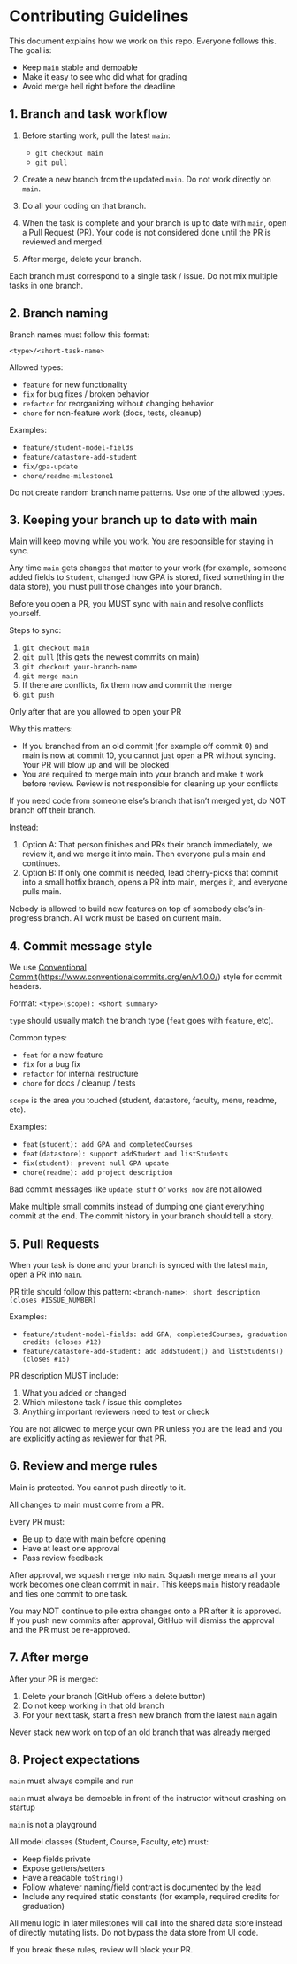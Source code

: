 # Contributing Guidelines

This document explains how we work on this repo. Everyone follows this. The goal is:
- Keep `main` stable and demoable
- Make it easy to see who did what for grading
- Avoid merge hell right before the deadline

## 1. Branch and task workflow

1. Before starting work, pull the latest `main`:
   - `git checkout main`
   - `git pull`

2. Create a new branch from the updated `main`. Do not work directly on `main`.

3. Do all your coding on that branch.

4. When the task is complete and your branch is up to date with `main`, open a Pull Request (PR). Your code is not considered done until the PR is reviewed and merged.

5. After merge, delete your branch.

Each branch must correspond to a single task / issue. Do not mix multiple tasks in one branch.

## 2. Branch naming

Branch names must follow this format:

`<type>/<short-task-name>`

Allowed types:
- `feature` for new functionality
- `fix` for bug fixes / broken behavior
- `refactor` for reorganizing without changing behavior
- `chore` for non-feature work (docs, tests, cleanup)

Examples:
- `feature/student-model-fields`
- `feature/datastore-add-student`
- `fix/gpa-update`
- `chore/readme-milestone1`

Do not create random branch name patterns. Use one of the allowed types.

## 3. Keeping your branch up to date with main

Main will keep moving while you work. You are responsible for staying in sync.

Any time `main` gets changes that matter to your work (for example, someone added fields to `Student`, changed how GPA is stored, fixed something in the data store), you must pull those changes into your branch.

Before you open a PR, you MUST sync with `main` and resolve conflicts yourself.

Steps to sync:
1. `git checkout main`
2. `git pull`     (this gets the newest commits on main)
3. `git checkout your-branch-name`
4. `git merge main`
5. If there are conflicts, fix them now and commit the merge
6. `git push`

Only after that are you allowed to open your PR

Why this matters:
- If you branched from an old commit (for example off commit 0) and main is now at commit 10, you cannot just open a PR without syncing. Your PR will blow up and will be blocked
- You are required to merge main into your branch and make it work before review. Review is not responsible for cleaning up your conflicts


If you need code from someone else’s branch that isn’t merged yet, do NOT branch off their branch.

Instead:
1. Option A: That person finishes and PRs their branch immediately, we review it, and we merge it into main. Then everyone pulls main and continues.
2. Option B: If only one commit is needed, lead cherry-picks that commit into a small hotfix branch, opens a PR into main, merges it, and everyone pulls main.

Nobody is allowed to build new features on top of somebody else’s in-progress branch. All work must be based on current main.

## 4. Commit message style

We use [Conventional Commit](https://www.conventionalcommits.org/en/v1.0.0/)(https://www.conventionalcommits.org/en/v1.0.0/) style for commit headers.

Format:
`<type>(scope): <short summary>`

`type` should usually match the branch type (`feat` goes with `feature`, etc).

Common types:
- `feat` for a new feature
- `fix` for a bug fix
- `refactor` for internal restructure
- `chore` for docs / cleanup / tests

`scope` is the area you touched (student, datastore, faculty, menu, readme, etc).

Examples:
- `feat(student): add GPA and completedCourses`
- `feat(datastore): support addStudent and listStudents`
- `fix(student): prevent null GPA update`
- `chore(readme): add project description`

Bad commit messages like `update stuff` or `works now` are not allowed

Make multiple small commits instead of dumping one giant everything commit at the end. The commit history in your branch should tell a story.

## 5. Pull Requests

When your task is done and your branch is synced with the latest `main`, open a PR into `main`.

PR title should follow this pattern:
`<branch-name>: short description (closes #ISSUE_NUMBER)`

Examples:
- `feature/student-model-fields: add GPA, completedCourses, graduation credits (closes #12)`
- `feature/datastore-add-student: add addStudent() and listStudents() (closes #15)`

PR description MUST include:
1. What you added or changed
2. Which milestone task / issue this completes
3. Anything important reviewers need to test or check

You are not allowed to merge your own PR unless you are the lead and you are explicitly acting as reviewer for that PR.

## 6. Review and merge rules

Main is protected. You cannot push directly to it.

All changes to main must come from a PR.

Every PR must:
- Be up to date with main before opening
- Have at least one approval
- Pass review feedback

After approval, we squash merge into `main`. Squash merge means all your work becomes one clean commit in `main`. This keeps `main` history readable and ties one commit to one task.

You may NOT continue to pile extra changes onto a PR after it is approved. If you push new commits after approval, GitHub will dismiss the approval and the PR must be re-approved.

## 7. After merge

After your PR is merged:
1. Delete your branch (GitHub offers a delete button)
2. Do not keep working in that old branch
3. For your next task, start a fresh new branch from the latest `main` again

Never stack new work on top of an old branch that was already merged

## 8. Project expectations

`main` must always compile and run

`main` must always be demoable in front of the instructor without crashing on startup

`main` is not a playground

All model classes (Student, Course, Faculty, etc) must:
- Keep fields private
- Expose getters/setters
- Have a readable `toString()`
- Follow whatever naming/field contract is documented by the lead
- Include any required static constants (for example, required credits for graduation)

All menu logic in later milestones will call into the shared data store instead of directly mutating lists. Do not bypass the data store from UI code.

If you break these rules, review will block your PR.
